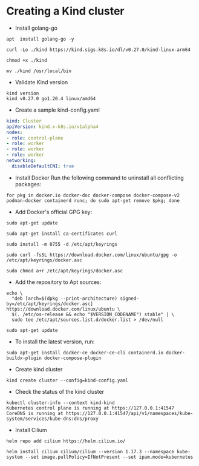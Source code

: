 # Creating a Kind cluster

- Install golang-go

```
apt  install golang-go -y

curl -Lo ./kind https://kind.sigs.k8s.io/dl/v0.27.0/kind-linux-arm64

chmod +x ./kind

mv ./kind /usr/local/bin
```

- Validate Kind version
```
kind version
kind v0.27.0 go1.20.4 linux/amd64
```

- Create a sample kind-config.yaml
```yaml
kind: Cluster
apiVersion: kind.x-k8s.io/v1alpha4
nodes:
- role: control-plane
- role: worker
- role: worker
- role: worker
networking:
  disableDefaultCNI: true
```

- Install Docker
Run the following command to uninstall all conflicting packages:
```
for pkg in docker.io docker-doc docker-compose docker-compose-v2 podman-docker containerd runc; do sudo apt-get remove $pkg; done
```

- Add Docker's official GPG key:
```
sudo apt-get update

sudo apt-get install ca-certificates curl

sudo install -m 0755 -d /etc/apt/keyrings

sudo curl -fsSL https://download.docker.com/linux/ubuntu/gpg -o /etc/apt/keyrings/docker.asc

sudo chmod a+r /etc/apt/keyrings/docker.asc
```

- Add the repository to Apt sources:
```
echo \
  "deb [arch=$(dpkg --print-architecture) signed-by=/etc/apt/keyrings/docker.asc] https://download.docker.com/linux/ubuntu \
  $(. /etc/os-release && echo "$VERSION_CODENAME") stable" | \
  sudo tee /etc/apt/sources.list.d/docker.list > /dev/null

sudo apt-get update
```

- To install the latest version, run:
```
sudo apt-get install docker-ce docker-ce-cli containerd.io docker-buildx-plugin docker-compose-plugin
```

- Create kind cluster
```
kind create cluster --config=kind-config.yaml
```

- Check the status of the kind cluster
```
kubectl cluster-info --context kind-kind
Kubernetes control plane is running at https://127.0.0.1:41547
CoreDNS is running at https://127.0.0.1:41547/api/v1/namespaces/kube-system/services/kube-dns:dns/proxy
```

- Install Cilium
```
helm repo add cilium https://helm.cilium.io/

helm install cilium cilium/cilium --version 1.17.3 --namespace kube-system --set image.pullPolicy=IfNotPresent --set ipam.mode=kubernetes
```
